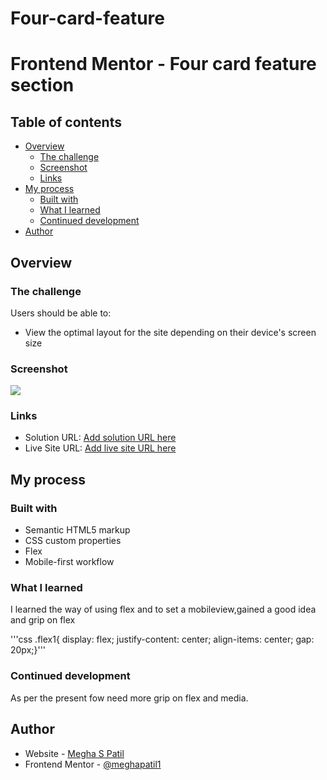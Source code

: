 # Four-card-feature
# Frontend Mentor - Four card feature section 
## Table of contents

- [Overview](#overview)
  - [The challenge](#the-challenge)
  - [Screenshot](#screenshot)
  - [Links](#links)
- [My process](#my-process)
  - [Built with](#built-with)
  - [What I learned](#what-i-learned)
  - [Continued development](#continued-development)
- [Author](#author)

## Overview

### The challenge

Users should be able to:

- View the optimal layout for the site depending on their device's screen size

### Screenshot

![](./screenshot/)

### Links

- Solution URL: [Add solution URL here](https://your-solution-url.com)
- Live Site URL: [Add live site URL here](https://your-live-site-url.com)

## My process

### Built with

- Semantic HTML5 markup
- CSS custom properties
- Flex
- Mobile-first workflow

### What I learned

I learned the way of using flex and to set a mobileview,gained a good idea and grip on flex

'''css
    .flex1{
    display: flex;
    justify-content: center;
    align-items: center;
    gap: 20px;}'''

### Continued development

As per the present fow need more grip on flex and media.

## Author

- Website - [Megha S Patil](https://www.your-site.com)
- Frontend Mentor - [@meghapatil1](https://www.frontendmentor.io/profile/meghapatil1)

